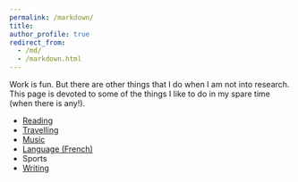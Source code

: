 ```yaml
---
permalink: /markdown/
title: 
author_profile: true
redirect_from: 
  - /md/
  - /markdown.html
---
```


Work is fun. But there are other things that I do when I am not into research. This page is devoted to some of the things I like to do in my spare time (when there is any!).

* <a href="/markdown/Reading.html">Reading</a>
* <a href="/markdown/travel.html">Travelling</a>
* <a href="/markdown/music.html">Music</a>
* <a href="/markdown/french.html">Language (French)</a>
* Sports
* <a href="/markdown/writing.html">Writing</a>
